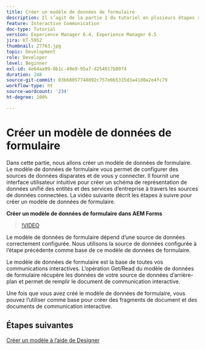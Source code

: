 ```yaml
---
title: Créer un modèle de données de formulaire
description: Il s’agit de la partie 1 du tutoriel en plusieurs étapes sur la création de votre premier document de communication interactive. Dans cette partie, nous allons créer un modèle de données de formulaire. Le modèle de données de formulaire vous permet de configurer et de vous connecter à des sources de données disparates. Il fournit une interface utilisateur intuitive pour créer un schéma unifié de représentation de données des entreprises et des services à travers des sources de données connectées. La vidéo suivante présente les étapes de la création d’un modèle de données de formulaire.
feature: Interactive Communication
doc-type: Tutorial
version: Experience Manager 6.4, Experience Manager 6.5
jira: KT-5952
thumbnail: 27763.jpg
topic: Development
role: Developer
level: Beginner
exl-id: 4e64aa99-0b1c-49e9-95a7-d254017b80f4
duration: 248
source-git-commit: 03b68057748892c757e0b5315d3a41d0a2e4fc79
workflow-type: ht
source-wordcount: '234'
ht-degree: 100%

---
```


# Créer un modèle de données de formulaire

Dans cette partie, nous allons créer un modèle de données de formulaire. Le modèle de données de formulaire vous permet de configurer des sources de données disparates et de vous y connecter. Il fournit une interface utilisateur intuitive pour créer un schéma de représentation de données unifié des entités et des services d’entreprise à travers les sources de données connectées. La vidéo suivante décrit les étapes à suivre pour créer un modèle de données de formulaire.

**Créer un modèle de données de formulaire dans AEM Forms**

>[!VIDEO](https://video.tv.adobe.com/v/27763?quality=12&learn=on)

Le modèle de données de formulaire dépend d’une source de données correctement configurée. Nous utilisons la source de données configurée à l’étape précédente comme base de ce modèle de données de formulaire.

Le modèle de données de formulaire est la base de toutes vos communications interactives. L’opération Get/Read du modèle de données de formulaire récupère les données de votre source de données d’arrière-plan et permet de remplir le document de communication interactive.

Une fois que vous avez créé le modèle de données de formulaire, vous pouvez l’utiliser comme base pour créer des fragments de document et des documents de communication interactive.

## Étapes suivantes

[Créer un modèle à l’aide de Designer](./create-xdp-layout-using-forms-designer.md)
